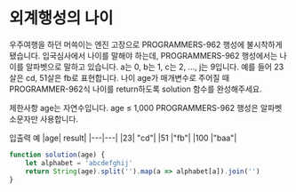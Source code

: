 # 외계행성의 나이

우주여행을 하던 머쓱이는 엔진 고장으로 PROGRAMMERS-962 행성에 불시착하게 됐습니다. 입국심사에서 나이를 말해야 하는데, PROGRAMMERS-962 행성에서는 나이를 알파벳으로 말하고 있습니다. a는 0, b는 1, c는 2, ..., j는 9입니다. 예를 들어 23살은 cd, 51살은 fb로 표현합니다. 나이 age가 매개변수로 주어질 때 PROGRAMMER-962식 나이를 return하도록 solution 함수를 완성해주세요.

제한사항
age는 자연수입니다.
age ≤ 1,000
PROGRAMMERS-962 행성은 알파벳 소문자만 사용합니다.

입출력 예
|age|	result|
|---|---|
|23|	"cd"|
|51	|"fb"|
|100	|"baa"|

```js
function solution(age) {
    let alphabet = 'abcdefghij'
    return String(age).split('').map(a => alphabet[a]).join('')
}
```
